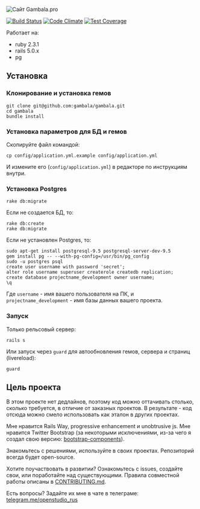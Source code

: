 ![Сайт Gambala.pro](https://github.com/gambala/gambala/raw/master/app/assets/images/logo.png)

[![Build Status](https://semaphoreci.com/api/v1/gambala/gambala/branches/master/shields_badge.svg)](https://semaphoreci.com/gambala/gambala)
[![Code Climate](https://codeclimate.com/github/gambala/gambala/badges/gpa.svg)](https://codeclimate.com/github/gambala/gambala)
[![Test Coverage](https://codeclimate.com/github/gambala/gambala/badges/coverage.svg)](https://codeclimate.com/github/gambala/gambala/coverage)

Работает на:
* ruby 2.3.1
* rails 5.0.x
* pg

## Установка

### Клонирование и установка гемов

```
git clone git@github.com:gambala/gambala.git
cd gambala
bundle install
```

### Установка параметров для БД и гемов

Скопируйте файл командой:

```
cp config/application.yml.example config/application.yml
```

И измените его (`config/application.yml`) в редакторе по инструкциям внутри.

### Установка Postgres

```
rake db:migrate
```

Если не создается БД, то:
```
rake db:create
rake db:migrate
```

Если не установлен Postgres, то:

```
sudo apt-get install postgresql-9.5 postgresql-server-dev-9.5
gem install pg -- --with-pg-config=/usr/bin/pg_config
sudo -u postgres psql
create user username with password 'secret';
alter role username superuser createrole createdb replication;
create database projectname_development owner username;
\q
```

Где `username` - имя вашего пользователя на ПК, и `projectname_development` - имя базы данных вашего проекта.

### Запуск

Только рельсовый сервер:

```
rails s
```

Или запуск через `guard` для автообновления гемов, сервера и страниц (livereload):

```
guard
```

## Цель проекта

В этом проекте нет дедлайнов, поэтому код можно оттачивать столько, сколько требуется, в отличие от заказных проектов. В результате - код отсюда можно смело использовать как эталон в других проектах.

Мне нравится Rails Way, progressive enhancement и unobtrusive js. Мне нравится Twitter Bootstrap (за некоторыми исключениями, из-за чего я создал свою версию: [bootstrap-components](https://github.com/gambala/bootstrap-components)).

Знакомьтесь с решениями, используйте в своих проектах. Репозиторий всегда будет open-source.

Хотите поучаствовать в развитии? Ознакомьтесь с issues, создайте свои, или поработайте над существующими. Правила совместной работы описаны в [CONTRIBUTING.md](https://github.com/gambala/gambala/blob/master/CONTRIBUTING.md).

Есть вопросы? Задайте их мне в чате в телеграме: [telegram.me/openstudio_rus](https://telegram.me/openstudio_rus)
